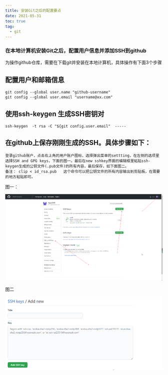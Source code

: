 ```yaml
---
title: 安装Git之后的配置要点
date: 2021-05-31
toc: true 
tag: 
  - git
---
```


###  在本地计算机安装Git之后，配置用户信息并添加SSH到github

为操作github仓库，需要在下载git并安装在本地计算机，具体操作有下面3个步骤

##  配置用户和邮箱信息

  ~~~
  git config --global user.name "github-username"
  git config --global user.email "username@xx.com"
  ~~~

  

##  使用ssh-keygen 生成SSH密钥对

  ~~~
  ssh-keygen  -t rsa -C "${git config.user.email"  -----
  ~~~
##  在github上保存刚刚生成的SSH。具体步骤如下：

  ```
  登录github账户，点击右上角的用户账户图标，选择弹出菜单的settting，在左侧的选项里选择SSH and GPG keys，下面的图一。最后在new sshkey界面的编辑框里粘贴ssh-keygen生成的公钥文件(.pub文件)的所有内容，最后保存，如下面图二。
  备注： clip < id_rsa.pub   这个命令可以把公钥文件的所有内容输出到剪贴板，在需要的地方粘贴即可。
  ```

  图一：

  ![image](/images/github-new-ssh.png)

  图二

 ![img](/images/ssh-key-new.png)
